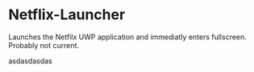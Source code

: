# Netflix-Launcher
Launches the Netfilx UWP application and immediatly enters fullscreen. Probably not current.

asdasdasdas
